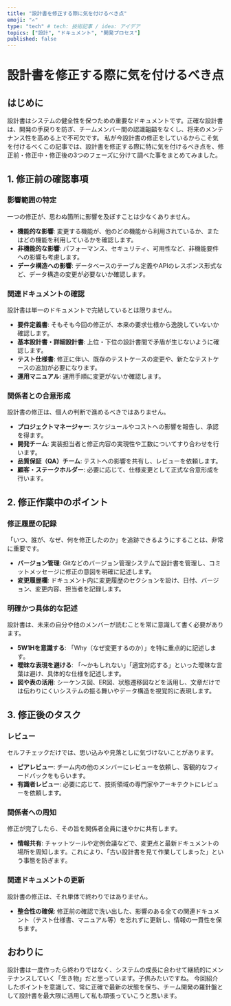```yaml
---
title: "設計書を修正する際に気を付けるべき点"
emoji: "✍️"
type: "tech" # tech: 技術記事 / idea: アイデア
topics: ["設計", "ドキュメント", "開発プロセス"]
published: false
---
```


# 設計書を修正する際に気を付けるべき点

## はじめに
設計書はシステムの健全性を保つための重要なドキュメントです。正確な設計書は、開発の手戻りを防ぎ、チームメンバー間の認識齟齬をなくし、将来のメンテナンス性を高める上で不可欠です。
私が今設計書の修正をしているからこそ気を付けるべくこの記事では、設計書を修正する際に特に気を付けるべき点を、修正前・修正中・修正後の3つのフェーズに分けて調べた事をまとめてみました。

## 1. 修正前の確認事項

### 影響範囲の特定
一つの修正が、思わぬ箇所に影響を及ぼすことは少なくありません。
- **機能的な影響**: 変更する機能が、他のどの機能から利用されているか、またはどの機能を利用しているかを確認します。
- **非機能的な影響**: パフォーマンス、セキュリティ、可用性など、非機能要件への影響も考慮します。
- **データ構造への影響**: データベースのテーブル定義やAPIのレスポンス形式など、データ構造の変更が必要ないか確認します。

### 関連ドキュメントの確認
設計書は単一のドキュメントで完結しているとは限りません。
- **要件定義書**: そもそも今回の修正が、本来の要求仕様から逸脱していないか確認します。
- **基本設計書・詳細設計書**: 上位・下位の設計書間で矛盾が生じないように確認します。
- **テスト仕様書**: 修正に伴い、既存のテストケースの変更や、新たなテストケースの追加が必要になります。
- **運用マニュアル**: 運用手順に変更がないか確認します。


### 関係者との合意形成
設計書の修正は、個人の判断で進めるべきではありません。
- **プロジェクトマネージャー**: スケジュールやコストへの影響を報告し、承認を得ます。
- **開発チーム**: 実装担当者と修正内容の実現性や工数についてすり合わせを行います。
- **品質保証（QA）チーム**: テストへの影響を共有し、レビューを依頼します。
- **顧客・ステークホルダー**: 必要に応じて、仕様変更として正式な合意形成を行います。

## 2. 修正作業中のポイント

### 修正履歴の記録
「いつ、誰が、なぜ、何を修正したのか」を追跡できるようにすることは、非常に重要です。
- **バージョン管理**: Gitなどのバージョン管理システムで設計書を管理し、コミットメッセージに修正の意図を明確に記述します。
- **変更履歴欄**: ドキュメント内に変更履歴のセクションを設け、日付、バージョン、変更内容、担当者を記録します。

### 明確かつ具体的な記述
設計書は、未来の自分や他のメンバーが読むことを常に意識して書く必要があります。
- **5W1Hを意識する**: 「Why（なぜ変更するのか）」を特に重点的に記述します。
- **曖昧な表現を避ける**: 「～かもしれない」「適宜対応する」といった曖昧な言葉は避け、具体的な仕様を記述します。
- **図や表の活用**: シーケンス図、ER図、状態遷移図などを活用し、文章だけでは伝わりにくいシステムの振る舞いやデータ構造を視覚的に表現します。

## 3. 修正後のタスク

### レビュー
セルフチェックだけでは、思い込みや見落としに気づけないことがあります。
- **ピアレビュー**: チーム内の他のメンバーにレビューを依頼し、客観的なフィードバックをもらいます。
- **有識者レビュー**: 必要に応じて、技術領域の専門家やアーキテクトにレビューを依頼します。

### 関係者への周知
修正が完了したら、その旨を関係者全員に速やかに共有します。
- **情報共有**: チャットツールや定例会議などで、変更点と最新ドキュメントの場所を周知します。これにより、「古い設計書を見て作業してしまった」という事態を防ぎます。

### 関連ドキュメントの更新
設計書の修正は、それ単体で終わりではありません。
- **整合性の確保**: 修正前の確認で洗い出した、影響のある全ての関連ドキュメント（テスト仕様書、マニュアル等）を忘れずに更新し、情報の一貫性を保ちます。

## おわりに
設計書は一度作ったら終わりではなく、システムの成長に合わせて継続的にメンテナンスしていく「生き物」だと思っています。子供みたいですね。
今回紹介したポイントを意識して、常に正確で最新の状態を保ち、チーム開発の羅針盤として設計書を最大限に活用して私も頑張っていこうと思います。

